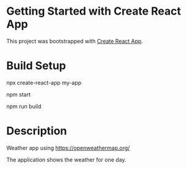# Getting Started with Create React App

This project was bootstrapped with [Create React App](https://github.com/facebook/create-react-app).

# Build Setup

npx create-react-app my-app

npm start

npm run build

# Description

Weather app using https://openweathermap.org/ 

The application shows the weather for one day.


